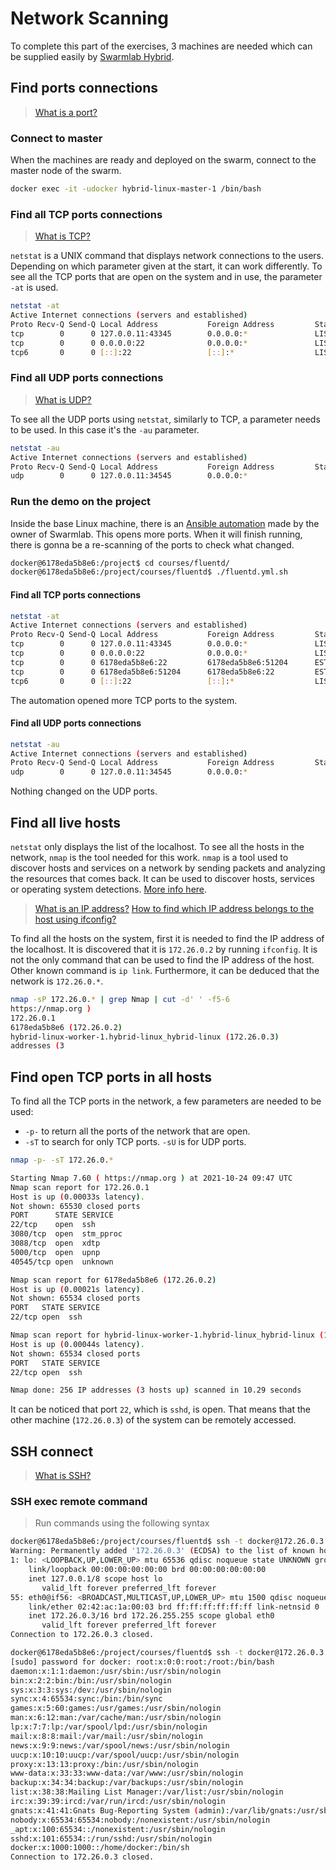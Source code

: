 # Network Scanning

To complete this part of the exercises, 3 machines are needed which can be supplied easily by [Swarmlab Hybrid](https://git.swarmlab.io:3000/zeus/swarmlab-hybrid).

## Find ports connections

> [What is a port?](https://www.cloudflare.com/learning/network-layer/what-is-a-computer-port/)

### Connect to master

When the machines are ready and deployed on the swarm, connect to the master node of the swarm.

```bash
docker exec -it -udocker hybrid-linux-master-1 /bin/bash
```

### Find all TCP ports connections

> [What is TCP?](https://en.wikipedia.org/wiki/Transmission_Control_Protocol)

``netstat`` is a UNIX command that displays network connections to the users. Depending on which parameter given at the start, it can work differently.
To see all the TCP ports that are open on the system and in use, the parameter ``-at`` is used.

```bash
netstat -at
Active Internet connections (servers and established)
Proto Recv-Q Send-Q Local Address           Foreign Address         State      
tcp        0      0 127.0.0.11:43345        0.0.0.0:*               LISTEN     
tcp        0      0 0.0.0.0:22              0.0.0.0:*               LISTEN     
tcp6       0      0 [::]:22                 [::]:*                  LISTEN 
```

### Find all UDP ports connections

> [What is UDP?](https://en.wikipedia.org/wiki/User_Datagram_Protocol)

To see all the UDP ports using ``netstat``, similarly to TCP, a parameter needs to be used. In this case it's the ``-au`` parameter. 

```bash
netstat -au
Active Internet connections (servers and established)
Proto Recv-Q Send-Q Local Address           Foreign Address         State      
udp        0      0 127.0.0.11:34545        0.0.0.0:*              
```

### Run the demo on the project

Inside the base Linux machine, there is an [Ansible automation](https://www.ansible.com) made by the owner of Swarmlab.
This opens more ports. When it will finish running, there is gonna be a re-scanning of the ports to check what changed.

```bash
docker@6178eda5b8e6:/project$ cd courses/fluentd/    
docker@6178eda5b8e6:/project/courses/fluentd$ ./fluentd.yml.sh
```

#### Find all TCP ports connections

```bash
netstat -at
Active Internet connections (servers and established)
Proto Recv-Q Send-Q Local Address           Foreign Address         State      
tcp        0      0 127.0.0.11:43345        0.0.0.0:*               LISTEN     
tcp        0      0 0.0.0.0:22              0.0.0.0:*               LISTEN     
tcp        0      0 6178eda5b8e6:22         6178eda5b8e6:51204      ESTABLISHED
tcp        0      0 6178eda5b8e6:51204      6178eda5b8e6:22         ESTABLISHED
tcp6       0      0 [::]:22                 [::]:*                  LISTEN 
```

The automation opened more TCP ports to the system.

#### Find all UDP ports connections

```bash
netstat -au
Active Internet connections (servers and established)
Proto Recv-Q Send-Q Local Address           Foreign Address         State      
udp        0      0 127.0.0.11:34545        0.0.0.0:*    
```

Nothing changed on the UDP ports.

## Find all live hosts

``netstat`` only displays the list of the localhost. To see all the hosts in the network, ``nmap`` is the tool needed for this work.
``nmap`` is a tool used to discover hosts and services on a network by sending packets and analyzing the resources that comes back. It can be used to discover hosts, services or operating system detections. [More info here](https://nmap.org).

> [What is an IP address?](https://en.wikipedia.org/wiki/IP_address)
> [How to find which IP address belongs to the host using ifconfig?](https://www.computerhope.com/unix/uifconfi.htm)

To find all the hosts on the system, first it is needed to find the IP address of the localhost. It is discovered that it is ``172.26.0.2`` by running ``ifconfig``. It is not the only command that can be used to find the IP address of the host. Other known command is ``ip link``.
Furthermore, it can be deduced that the network is ``172.26.0.*``.

```bash
nmap -sP 172.26.0.* | grep Nmap | cut -d' ' -f5-6
https://nmap.org )
172.26.0.1
6178eda5b8e6 (172.26.0.2)
hybrid-linux-worker-1.hybrid-linux_hybrid-linux (172.26.0.3)
addresses (3
```

## Find open TCP ports in all hosts

To find all the TCP ports in the network, a few parameters are needed to be used:

- ``-p-`` to return all the ports of the network that are open.
- ``-sT`` to search for only TCP ports. ``-sU`` is for UDP ports.

```bash
nmap -p- -sT 172.26.0.*

Starting Nmap 7.60 ( https://nmap.org ) at 2021-10-24 09:47 UTC
Nmap scan report for 172.26.0.1
Host is up (0.00033s latency).
Not shown: 65530 closed ports
PORT      STATE SERVICE
22/tcp    open  ssh
3080/tcp  open  stm_pproc
3088/tcp  open  xdtp
5000/tcp  open  upnp
40545/tcp open  unknown

Nmap scan report for 6178eda5b8e6 (172.26.0.2)
Host is up (0.00021s latency).
Not shown: 65534 closed ports
PORT   STATE SERVICE
22/tcp open  ssh

Nmap scan report for hybrid-linux-worker-1.hybrid-linux_hybrid-linux (172.26.0.3)
Host is up (0.00044s latency).
Not shown: 65534 closed ports
PORT   STATE SERVICE
22/tcp open  ssh

Nmap done: 256 IP addresses (3 hosts up) scanned in 10.29 seconds
```

It can be noticed that port ``22``, which is ``sshd``, is open. That means that the other machine (``172.26.0.3``) of the system can be remotely accessed.

## SSH connect

> [What is SSH?](https://en.wikipedia.org/wiki/Secure_Shell)

### SSH exec remote command

> Run commands using the following syntax

```bash
docker@6178eda5b8e6:/project/courses/fluentd$ ssh -t docker@172.26.0.3 'ip a'
Warning: Permanently added '172.26.0.3' (ECDSA) to the list of known hosts.
1: lo: <LOOPBACK,UP,LOWER_UP> mtu 65536 qdisc noqueue state UNKNOWN group default qlen 1000
    link/loopback 00:00:00:00:00:00 brd 00:00:00:00:00:00
    inet 127.0.0.1/8 scope host lo
       valid_lft forever preferred_lft forever
55: eth0@if56: <BROADCAST,MULTICAST,UP,LOWER_UP> mtu 1500 qdisc noqueue state UP group default 
    link/ether 02:42:ac:1a:00:03 brd ff:ff:ff:ff:ff:ff link-netnsid 0
    inet 172.26.0.3/16 brd 172.26.255.255 scope global eth0
       valid_lft forever preferred_lft forever
Connection to 172.26.0.3 closed.

docker@6178eda5b8e6:/project/courses/fluentd$ ssh -t docker@172.26.0.3 'echo docker | sudo -S cat /etc/passwd'
[sudo] password for docker: root:x:0:0:root:/root:/bin/bash
daemon:x:1:1:daemon:/usr/sbin:/usr/sbin/nologin
bin:x:2:2:bin:/bin:/usr/sbin/nologin
sys:x:3:3:sys:/dev:/usr/sbin/nologin
sync:x:4:65534:sync:/bin:/bin/sync
games:x:5:60:games:/usr/games:/usr/sbin/nologin
man:x:6:12:man:/var/cache/man:/usr/sbin/nologin
lp:x:7:7:lp:/var/spool/lpd:/usr/sbin/nologin
mail:x:8:8:mail:/var/mail:/usr/sbin/nologin
news:x:9:9:news:/var/spool/news:/usr/sbin/nologin
uucp:x:10:10:uucp:/var/spool/uucp:/usr/sbin/nologin
proxy:x:13:13:proxy:/bin:/usr/sbin/nologin
www-data:x:33:33:www-data:/var/www:/usr/sbin/nologin
backup:x:34:34:backup:/var/backups:/usr/sbin/nologin
list:x:38:38:Mailing List Manager:/var/list:/usr/sbin/nologin
irc:x:39:39:ircd:/var/run/ircd:/usr/sbin/nologin
gnats:x:41:41:Gnats Bug-Reporting System (admin):/var/lib/gnats:/usr/sbin/nologin
nobody:x:65534:65534:nobody:/nonexistent:/usr/sbin/nologin
_apt:x:100:65534::/nonexistent:/usr/sbin/nologin
sshd:x:101:65534::/run/sshd:/usr/sbin/nologin
docker:x:1000:1000::/home/docker:/bin/sh
Connection to 172.26.0.3 closed.
```
